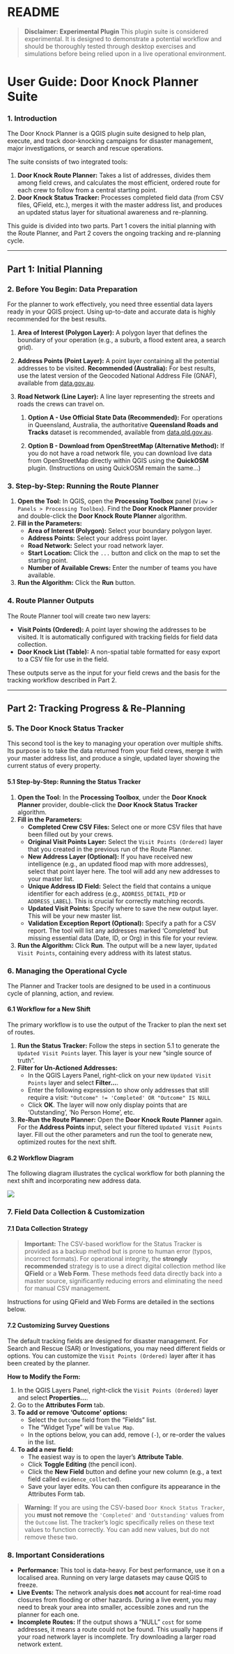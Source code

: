 # README


> **Disclaimer: Experimental Plugin** This plugin suite is considered
> experimental. It is designed to demonstrate a potential workflow and
> should be thoroughly tested through desktop exercises and simulations
> before being relied upon in a live operational environment.

# User Guide: Door Knock Planner Suite

### 1. Introduction

The Door Knock Planner is a QGIS plugin suite designed to help plan,
execute, and track door-knocking campaigns for disaster management,
major investigations, or search and rescue operations.

The suite consists of two integrated tools:

1.  **Door Knock Route Planner:** Takes a list of addresses, divides
    them among field crews, and calculates the most efficient, ordered
    route for each crew to follow from a central starting point.
2.  **Door Knock Status Tracker:** Processes completed field data (from
    CSV files, QField, etc.), merges it with the master address list,
    and produces an updated status layer for situational awareness and
    re-planning.

This guide is divided into two parts. Part 1 covers the initial planning
with the Route Planner, and Part 2 covers the ongoing tracking and
re-planning cycle.

------------------------------------------------------------------------

## Part 1: Initial Planning

### 2. Before You Begin: Data Preparation

For the planner to work effectively, you need three essential data
layers ready in your QGIS project. Using up-to-date and accurate data is
highly recommended for the best results.

1.  **Area of Interest (Polygon Layer):** A polygon layer that defines
    the boundary of your operation (e.g., a suburb, a flood extent area,
    a search grid).

2.  **Address Points (Point Layer):** A point layer containing all the
    potential addresses to be visited. **Recommended (Australia):** For
    best results, use the latest version of the Geocoded National
    Address File (GNAF), available from
    [data.gov.au](https://data.gov.au/data/dataset/geocoded-national-address-file-g-naf).

3.  **Road Network (Line Layer):** A line layer representing the streets
    and roads the crews can travel on.

    1.  **Option A - Use Official State Data (Recommended):** For
        operations in Queensland, Australia, the authoritative
        **Queensland Roads and Tracks** dataset is recommended,
        available from
        [data.qld.gov.au](https://www.data.qld.gov.au/dataset/queensland-roads-and-tracks).

    2.  **Option B - Download from OpenStreetMap (Alternative Method):**
        If you do not have a road network file, you can download live
        data from OpenStreetMap directly within QGIS using the
        **QuickOSM** plugin. (Instructions on using QuickOSM remain the
        same…)

### 3. Step-by-Step: Running the Route Planner

1.  **Open the Tool:** In QGIS, open the **Processing Toolbox** panel
    (`View > Panels > Processing Toolbox`). Find the **Door Knock
    Planner** provider and double-click the **Door Knock Route Planner**
    algorithm.
2.  **Fill in the Parameters:**
    - **Area of Interest (Polygon):** Select your boundary polygon
      layer.
    - **Address Points:** Select your address point layer.
    - **Road Network:** Select your road network layer.
    - **Start Location:** Click the `...` button and click on the map to
      set the starting point.
    - **Number of Available Crews:** Enter the number of teams you have
      available.
3.  **Run the Algorithm:** Click the **Run** button.

### 4. Route Planner Outputs

The Route Planner tool will create two new layers:

- **Visit Points (Ordered):** A point layer showing the addresses to be
  visited. It is automatically configured with tracking fields for field
  data collection.
- **Door Knock List (Table):** A non-spatial table formatted for easy
  export to a CSV file for use in the field.

These outputs serve as the input for your field crews and the basis for
the tracking workflow described in Part 2.

------------------------------------------------------------------------

## Part 2: Tracking Progress & Re-Planning

### 5. The Door Knock Status Tracker

This second tool is the key to managing your operation over multiple
shifts. Its purpose is to take the data returned from your field crews,
merge it with your master address list, and produce a single, updated
layer showing the current status of every property.

#### 5.1 Step-by-Step: Running the Status Tracker

1.  **Open the Tool:** In the **Processing Toolbox**, under the **Door
    Knock Planner** provider, double-click the **Door Knock Status
    Tracker** algorithm.
2.  **Fill in the Parameters:**
    - **Completed Crew CSV Files:** Select one or more CSV files that
      have been filled out by your crews.
    - **Original Visit Points Layer:** Select the
      `Visit Points (Ordered)` layer that you created in the previous
      run of the Route Planner.
    - **New Address Layer (Optional):** If you have received new
      intelligence (e.g., an updated flood map with more addresses),
      select that point layer here. The tool will add any new addresses
      to your master list.
    - **Unique Address ID Field:** Select the field that contains a
      unique identifier for each address (e.g., `ADDRESS_DETAIL_PID` or
      `ADDRESS_LABEL`). This is crucial for correctly matching records.
    - **Updated Visit Points:** Specify where to save the new output
      layer. This will be your new master list.
    - **Validation Exception Report (Optional):** Specify a path for a
      CSV report. The tool will list any addresses marked ‘Completed’
      but missing essential data (Date, ID, or Org) in this file for
      your review.
3.  **Run the Algorithm:** Click **Run**. The output will be a new
    layer, `Updated Visit Points`, containing every address with its
    latest status.

### 6. Managing the Operational Cycle

The Planner and Tracker tools are designed to be used in a continuous
cycle of planning, action, and review.

#### 6.1 Workflow for a New Shift

The primary workflow is to use the output of the Tracker to plan the
next set of routes.

1.  **Run the Status Tracker:** Follow the steps in section 5.1 to
    generate the `Updated Visit Points` layer. This layer is your new
    “single source of truth”.
2.  **Filter for Un-Actioned Addresses:**
    - In the QGIS Layers Panel, right-click on your new
      `Updated Visit Points` layer and select **Filter…**.
    - Enter the following expression to show only addresses that still
      require a visit: `"Outcome" != 'Completed' OR "Outcome" IS NULL`
    - Click **OK**. The layer will now only display points that are
      ‘Outstanding’, ‘No Person Home’, etc.
3.  **Re-Run the Route Planner:** Open the **Door Knock Route Planner**
    again. For the **Address Points** input, select your filtered
    `Updated Visit Points` layer. Fill out the other parameters and run
    the tool to generate new, optimized routes for the next shift.

#### 6.2 Workflow Diagram

The following diagram illustrates the cyclical workflow for both
planning the next shift and incorporating new address data.

![](images/clipboard-231901149.png)

### 7. Field Data Collection & Customization

#### 7.1 Data Collection Strategy

> **Important:** The CSV-based workflow for the Status Tracker is
> provided as a backup method but is prone to human error (typos,
> incorrect formats). For operational integrity, the **strongly
> recommended** strategy is to use a direct digital collection method
> like **QField** or a **Web Form**. These methods feed data directly
> back into a master source, significantly reducing errors and
> eliminating the need for manual CSV management.

Instructions for using QField and Web Forms are detailed in the sections
below.

#### 7.2 Customizing Survey Questions

The default tracking fields are designed for disaster management. For
Search and Rescue (SAR) or Investigations, you may need different fields
or options. You can customize the `Visit Points (Ordered)` layer after
it has been created by the planner.

**How to Modify the Form:**

1.  In the QGIS Layers Panel, right-click the `Visit Points (Ordered)`
    layer and select **Properties…**.
2.  Go to the **Attributes Form** tab.
3.  **To add or remove ‘Outcome’ options:**
    - Select the `Outcome` field from the “Fields” list.
    - The “Widget Type” will be `Value Map`.
    - In the options below, you can add, remove (`-`), or re-order the
      values in the list.
4.  **To add a new field:**
    - The easiest way is to open the layer’s **Attribute Table**.
    - Click **Toggle Editing** (the pencil icon).
    - Click the **New Field** button and define your new column (e.g., a
      text field called `evidence_collected`).
    - Save your layer edits. You can then configure its appearance in
      the Attributes Form tab.

> **Warning:** If you are using the CSV-based
> `Door Knock Status Tracker`, you **must not remove** the `'Completed'`
> and `'Outstanding'` values from the `Outcome` list. The tracker’s
> logic specifically relies on these text values to function correctly.
> You can add new values, but do not remove these two.

### 8. Important Considerations

- **Performance:** This tool is data-heavy. For best performance, use it
  on a localised area. Running on very large datasets may cause QGIS to
  freeze.
- **Live Events:** The network analysis does **not** account for
  real-time road closures from flooding or other hazards. During a live
  event, you may need to break your area into smaller, accessible zones
  and run the planner for each one.
- **Incomplete Routes:** If the output shows a “NULL” `cost` for some
  addresses, it means a route could not be found. This usually happens
  if your road network layer is incomplete. Try downloading a larger
  road network extent.

